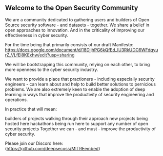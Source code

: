 ## Welcome to the Open Security Community

We are a community dedicated to gathering users and builders of Open Source security software - and datasets - together.  We share a belief in open approaches to innovation.  And in the criticality of improving our effectiveness in cyber security.  

For the time being that primarily consists of our draft Manifesto: https://docs.google.com/document/d/18DjjhPG6kQfEd_IU3RkUDC6WFdqyurZ_VLfEI8KExhw/edit?usp=sharing

We will be bootstrapping this community, relying on each other, to bring more openness to the cyber security industry.

We want to provide a place that practioners - including especially security engineers - can learn about and help to build better solutions to pernicious problems. We are also extremely keen to enable the adoption of deep learning in ways that improve the productivity of security engineering and operations.

In practice that will mean:

builders of projects walking through their approach
new projects being hosted here
hackathons being run here to support any number of open security projects
Together we can - and must - improve the productivity of cyber security.

Please join our Discord here:  (https://github.com/deepsecoss/MITREembed)
<!--

**Here are some ideas to get you started:**

🙋‍♀️ A short introduction - what is your organization all about?
🌈 Contribution guidelines - how can the community get involved?
👩‍💻 Useful resources - where can the community find your docs? Is there anything else the community should know?
🍿 Fun facts - what does your team eat for breakfast?
🧙 Remember, you can do mighty things with the power of [Markdown](https://docs.github.com/github/writing-on-github/getting-started-with-writing-and-formatting-on-github/basic-writing-and-formatting-syntax)
-->
